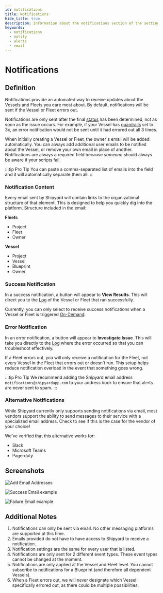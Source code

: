 ```yaml
---
id: notifications
title: Notifications
hide_title: true
description: Information about the notifications section of the settings tab.
keywords:
  - notifications
  - notify
  - alerts
  - email
---
```


# Notifications

## Definition

Notifications provide an automated way to receive updates about the Vessels and Fleets you care most about. By default, notifications will be sent if the Vessel or Fleet errors out.

Notifications are only sent after the final [status](other-functions/status.md) has been determined, not as soon as the issue occurs. For example, if your Vessel has [guardrails](guardrails.md) set to 3x, an error notification would not be sent until it had errored out all 3 times.

When initially creating a Vessel or Fleet, the owner's email will be added automatically. You can always add additional user emails to be notified about the Vessel, or remove your own email in place of another. Notifications are always a required field because _someone_ should always be aware if your scripts fail.

:::tip Pro Tip
You can paste a comma-separated list of emails into the field and it will automatically separate them all.
:::

### Notification Content

Every email sent by Shipyard will contain links to the organizational structure of that element. This is designed to help you quickly dig into the platform. Structure included in the email:

**Fleets**
- Project
- Fleet
- Owner

**Vessel**
- Project
- Vessel
- Blueprint
- Owner


### Success Notification
In a success notification, a button will appear to **View Results**. This will direct you to the [Log](logs/logs-overview.md) of the Vessel or Fleet that ran successfully.

Currently, you can only select to receive success notifications when a Vessel or Fleet is triggered [On-Demand](triggers/on-demand-triggers.md).

### Error Notification

In an error notification, a button will appear to **Investigate Issue**. This will take you directly to the [Log](logs/logs-overview.md) where the error occurred so that you can troubleshoot effectively.

If a Fleet errors out, you will only receive a notification for the Fleet, not every Vessel in the Fleet that errors out or doesn't run. This setup helps reduce notification overload in the event that something goes wrong.

:::tip Pro Tip
We recommend adding the Shipyard email address `notifications@shipyardapp.com` to your address book to ensure that alerts are never sent to spam.
:::

### Alternative Notifications

While Shipyard currently only supports sending notifications via email, most vendors support the ability to send messages to their service with a specialized email address. Check to see if this is the case for the vendor of your choice!

We've verified that this alternative works for:
- Slack
- Microsoft Teams
- Pagerduty


## Screenshots

![Add Email Addresses](../.gitbook/assets/image_7_1.png)

![Success Email example](../.gitbook/assets/shipyard_2021_03_15_10_32_26.png)

![Failure Email example](../.gitbook/assets/shipyard_2021_03_15_10_33_35.png)

## Additional Notes

1. Notifications can only be sent via email. No other messaging platforms are supported at this time.
2. Emails provided do not have to have access to Shipyard to receive a notification.
3. Notification settings are the same for every user that is listed.
4. Notifications are only sent for 2 different event types. These event types cannot be changed at the moment.
5. Notifications are only applied at the Vessel and Fleet level. You cannot subscribe to notifications for a Blueprint \(and therefore all dependent Vessels\).
6. When a Fleet errors out, we will never designate which Vessel specifically errored out, as there could be multiple possibilities.
